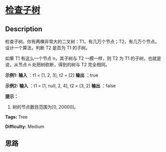 # [检查子树][title]

## Description

检查子树。你有两棵非常大的二叉树：T1，有几万个节点；T2，有几万个节点。设计一个算法，判断 T2 是否为 T1 的子树。

如果 T1 有这么一个节点 n，其子树与 T2 一模一样，则 T2 为 T1 的子树，也就是说，从节点 n 处把树砍断，得到的树与 T2 完全相同。

**示例1:**
            **输入** ：t1 = [1, 2, 3], t2 = [2]    **输出** ：true    

**示例2:**
            **输入** ：t1 = [1, null, 2, 4], t2 = [3, 2]    **输出** ：false    

**提示：**

  1. 树的节点数目范围为[0, 20000]。


**Tags:** Tree

**Difficulty:** Medium

## 思路

[title]: https://leetcode-cn.com/problems/check-subtree-lcci

